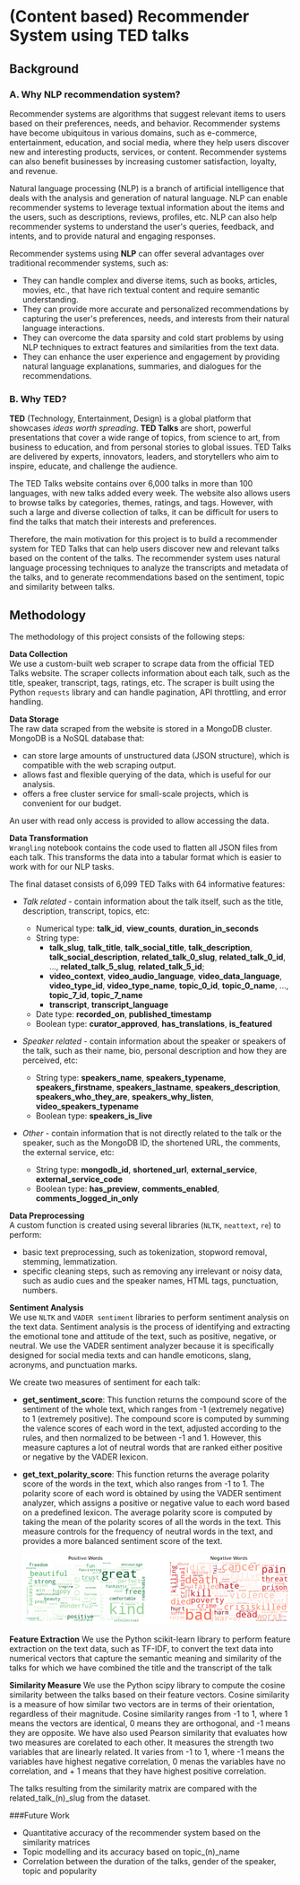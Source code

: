 # (Content based) Recommender System using TED talks
   
## Background

### A. Why NLP recommendation system?

Recommender systems are algorithms that suggest relevant items to users based on their preferences, needs, and behavior. Recommender systems have become ubiquitous in various domains, such as e-commerce, entertainment, education, and social media, where they help users discover new and interesting products, services, or content. Recommender systems can also benefit businesses by increasing customer satisfaction, loyalty, and revenue.

Natural language processing (NLP) is a branch of artificial intelligence that deals with the analysis and generation of natural language. NLP can enable recommender systems to leverage textual information about the items and the users, such as descriptions, reviews, profiles, etc. NLP can also help recommender systems to understand the user's queries, feedback, and intents, and to provide natural and engaging responses.

Recommender systems using **NLP** can offer several advantages over traditional recommender systems, such as:

- They can handle complex and diverse items, such as books, articles, movies, etc., that have rich textual content and require semantic understanding.
- They can provide more accurate and personalized recommendations by capturing the user's preferences, needs, and interests from their natural language interactions.
- They can overcome the data sparsity and cold start problems by using NLP techniques to extract features and similarities from the text data.
- They can enhance the user experience and engagement by providing natural language explanations, summaries, and dialogues for the recommendations.

### B. Why TED?

**TED** (Technology, Entertainment, Design) is a global platform that showcases *ideas worth spreading*. **TED Talks** are short, powerful presentations that cover a wide range of topics, from science to art, from business to education, and from personal stories to global issues. TED Talks are delivered by experts, innovators, leaders, and storytellers who aim to inspire, educate, and challenge the audience.

The TED Talks website contains over 6,000 talks in more than 100 languages, with new talks added every week. The website also allows users to browse talks by categories, themes, ratings, and tags. However, with such a large and diverse collection of talks, it can be difficult for users to find the talks that match their interests and preferences. 

Therefore, the main motivation for this project is to build a recommender system for TED Talks that can help users discover new and relevant talks based on the content of the talks. The recommender system uses natural language processing techniques to analyze the transcripts and metadata of the talks, and to generate recommendations based on the sentiment, topic and similarity between talks. 


## Methodology

The methodology of this project consists of the following steps:

**Data Collection**<br>
 We use a custom-built web scraper to scrape data from the official TED Talks website. The scraper collects information about each talk, such as the title, speaker, transcript, tags, ratings, etc. The scraper is built using the Python `requests` library and can handle pagination, API throttling, and error handling.

**Data Storage**<br>
The raw data scraped from the website is stored in a MongoDB cluster. MongoDB is a NoSQL database that:
- can store large amounts of unstructured data (JSON structure), which is compatible with the web scraping output.
- allows fast and flexible querying of the data, which is useful for our analysis.
- offers a free cluster service for small-scale projects, which is convenient for our budget.

An user with read only access is provided to allow accessing the data.

**Data Transformation**<br>
`Wrangling` notebook contains the code used to flatten all JSON files from each talk. This transforms the data into a tabular format which is easier to work with for our NLP tasks.

The final dataset consists of 6,099 TED Talks with 64 informative features:

- *Talk related* - contain information about the talk itself, such as the title, description, transcript, topics, etc:

   * Numerical type: **talk_id**, **view_counts**, **duration_in_seconds**
   * String type: 
      * **talk_slug**, **talk_title**, **talk_social_title**, **talk_description**, **talk_social_description**, **related_talk_0_slug**, **related_talk_0_id**, ..., **related_talk_5_slug**, **related_talk_5_id**;
      * **video_context**, **video_audio_language**, **video_data_language**, **video_type_id**, **video_type_name**, **topic_0_id**, **topic_0_name**, ..., **topic_7_id**, **topic_7_name**
      * **transcript**, **transcript_language**
   * Date type: **recorded_on**, **published_timestamp**
   * Boolean type: **curator_approved**, **has_translations**, **is_featured**

- *Speaker related* - contain information about the speaker or speakers of the talk, such as their name, bio, personal description and how they are perceived, etc:

   * String type: **speakers_name**, **speakers_typename**, **speakers_firstname**, **speakers_lastname**, **speakers_description**, **speakers_who_they_are**, **speakers_why_listen**, **video_speakers_typename**
   * Boolean type: **speakers_is_live**

- *Other* - contain information that is not directly related to the talk or the speaker, such as the MongoDB ID, the shortened URL, the comments, the external service, etc:

   * String type: **mongodb_id**, **shortened_url**, **external_service**, **external_service_code**
   * Boolean type: **has_preview**, **comments_enabled**, **comments_logged_in_only**


**Data Preprocessing**<br>
A custom function is created using several libraries (`NLTK`, `neattext`, `re`) to perform:
- basic text preprocessing, such as tokenization, stopword removal, stemming, lemmatization.
- specific cleaning steps, such as removing any irrelevant or noisy data, such as audio cues and the speaker names, HTML tags, punctuation, numbers.

**Sentiment Analysis**<br> 
We use `NLTK` and `VADER sentiment` libraries to perform sentiment analysis on the text data. Sentiment analysis is the process of identifying and extracting the emotional tone and attitude of the text, such as positive, negative, or neutral. We use the VADER sentiment analyzer because it is specifically designed for social media texts and can handle emoticons, slang, acronyms, and punctuation marks.

We create two measures of sentiment for each talk:

- **get_sentiment_score**: This function returns the compound score of the sentiment of the whole text, which ranges from -1 (extremely negative) to 1 (extremely positive). The compound score is computed by summing the valence scores of each word in the text, adjusted according to the rules, and then normalized to be between -1 and 1. However, this measure captures a lot of neutral words that are ranked either positive or negative by the VADER lexicon.
- **get_text_polarity_score**: This function returns the average polarity score of the words in the text, which also ranges from -1 to 1. The polarity score of each word is obtained by using the VADER sentiment analyzer, which assigns a positive or negative value to each word based on a predefined lexicon. The average polarity score is computed by taking the mean of the polarity scores of all the words in the text. This measure controls for the frequency of neutral words in the text, and provides a more balanced sentiment score of the text.

   ![Alt text](img/wordclouds.png)

**Feature Extraction**
We use the Python scikit-learn library to perform feature extraction on the text data, such as TF-IDF, to convert the text data into numerical vectors that capture the semantic meaning and similarity of the talks for which we have combined the title and the transcript of the talk

**Similarity Measure** 
We use the Python scipy library to compute the cosine similarity between the talks based on their feature vectors. Cosine similarity is a measure of how similar two vectors are in terms of their orientation, regardless of their magnitude. Cosine similarity ranges from -1 to 1, where 1 means the vectors are identical, 0 means they are orthogonal, and -1 means they are opposite. We have also used Pearson similarity that evaluates how two measures are corelated to each other. It measures the strength two variables that are linearly related. It varies from -1 to 1, where -1 means the variables have highest negative correlation, 0 menas the variables have no correlation, and + 1 means that they have highest positive correlation.

The talks resulting from the similarity matrix are compared with the related_talk_(n)_slug from the dataset.

###Future Work

- Quantitative accuracy of the recommender system based on the similarity matrices
- Topic modelling and its accuracy based on topic_(n)_name
- Correlation between the duration of the talks, gender of the speaker, topic and popularity






